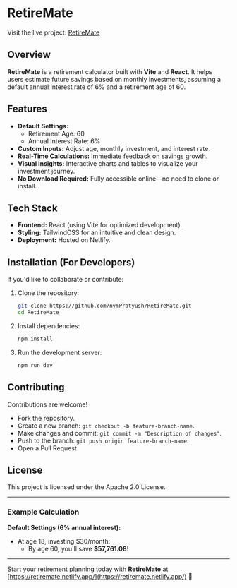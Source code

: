 # RetireMate  

Visit the live project: [RetireMate](https://retiremate.netlify.app/)  

## Overview  
**RetireMate** is a retirement calculator built with **Vite** and **React**. It helps users estimate future savings based on monthly investments, assuming a default annual interest rate of 6% and a retirement age of 60.  

## Features  
- **Default Settings:**  
  - Retirement Age: 60  
  - Annual Interest Rate: 6%  
- **Custom Inputs:** Adjust age, monthly investment, and interest rate.  
- **Real-Time Calculations:** Immediate feedback on savings growth.  
- **Visual Insights:** Interactive charts and tables to visualize your investment journey.  
- **No Download Required:** Fully accessible online—no need to clone or install.  

## Tech Stack  
- **Frontend:** React (using Vite for optimized development).  
- **Styling:** TailwindCSS for an intuitive and clean design.  
- **Deployment:** Hosted on Netlify.  

## Installation (For Developers)  
If you'd like to collaborate or contribute:  
1. Clone the repository:  
   ```bash  
   git clone https://github.com/nvmPratyush/RetireMate.git  
   cd RetireMate  
   ```  
2. Install dependencies:  
   ```bash  
   npm install  
   ```  
3. Run the development server:  
   ```bash  
   npm run dev  
   ```  

## Contributing  
Contributions are welcome!  
- Fork the repository.  
- Create a new branch: `git checkout -b feature-branch-name`.  
- Make changes and commit: `git commit -m "Description of changes"`.  
- Push to the branch: `git push origin feature-branch-name`.  
- Open a Pull Request.  

## License  
This project is licensed under the Apache 2.0 License.  

---

### Example Calculation  
**Default Settings (6% annual interest):**  
- At age 18, investing $30/month:  
  - By age 60, you'll save **$57,761.08**!  

---

Start your retirement planning today with **RetireMate** at [https://retiremate.netlify.app/](https://retiremate.netlify.app/) 🌟  

